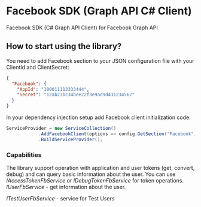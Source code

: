 # Facebook SDK (Graph API C# Client)

Facebook SDK (C# Graph API Client) for Facebook Graph API

## How to start using the library?
You need to add Facebook section to your JSON configuration file with your ClientId and ClientSecret:

```json
{
  "Facebook": {
    "AppId": "100011113333444",
    "Secret": "12ab23bc34bee22f3e9ad9d431234567"
  }
}
```

In your dependency injection setup add Facebook client initialization code:

```c#
ServiceProvider = new ServiceCollection()
            .AddFacebookClient(options => config.GetSection("Facebook").Bind(options))
            .BuildServiceProvider();
```

### Capabilities
The library support operation with application and user tokens (get, convert, debug) and can query basic information about the user.
You can use _IAccessTokenFbService_ or _IDebugTokenFbService_ for token operations.
_IUserFbService_ - get information about the user.

_ITestUserFbService_ - service for Test Users

